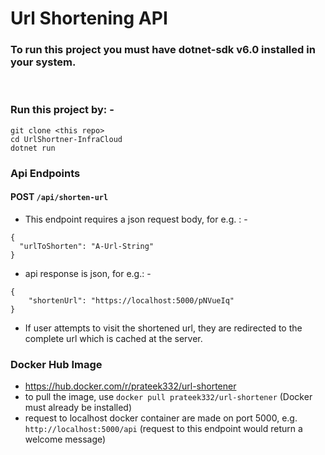 # Url Shortening API

### To run this project you must have dotnet-sdk v6.0 installed in your system.

<br />

### Run this project by: -
```
git clone <this repo>
cd UrlShortner-InfraCloud
dotnet run
```

### Api Endpoints

#### POST `/api/shorten-url`
- This endpoint requires a json request body, for e.g. : -
```
{
  "urlToShorten": "A-Url-String"
}
```
- api response is json, for e.g.: -
```
{
	"shortenUrl": "https://localhost:5000/pNVueIq"
}
```
- If user attempts to visit the shortened url, they are redirected to the complete url which is cached at the server.

### Docker Hub Image
- https://hub.docker.com/r/prateek332/url-shortener
- to pull the image, use `docker pull prateek332/url-shortener` (Docker must already  be installed)
- request to localhost docker container are made on port 5000, e.g. `http://localhost:5000/api` (request to this endpoint would return a welcome message)